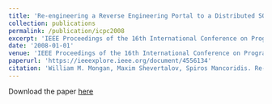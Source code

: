 ```yaml
---
title: 'Re-engineering a Reverse Engineering Portal to a Distributed SOA'
collection: publications
permalink: /publication/icpc2008
excerpt: 'IEEE Proceedings of the 16th International Conference on Program Comprehension (ICPC) 2008'
date: '2008-01-01'
venue: 'IEEE Proceedings of the 16th International Conference on Program Comprehension (ICPC) 2008'
paperurl: 'https://ieeexplore.ieee.org/document/4556134'
citation: 'William M. Mongan, Maxim Shevertalov, Spiros Mancoridis. Re-engineering a Reverse Engineering Portal to a Distributed SOA.  IEEE Proceedings of the 16th International Conference on Program Comprehension (ICPC) 2008.'
---
```

Download the paper [here](https://www.cs.drexel.edu/~spiros/papers/ICPC08.pdf)
